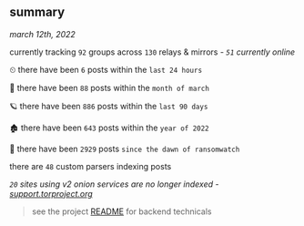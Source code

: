 
## summary
_march 12th, 2022_

currently tracking `92` groups across `130` relays & mirrors - _`51` currently online_

⏲ there have been `6` posts within the `last 24 hours`

🦈 there have been `88` posts within the `month of march`

🪐 there have been `886` posts within the `last 90 days`

🏚 there have been `643` posts within the `year of 2022`

🦕 there have been `2929` posts `since the dawn of ransomwatch`

there are `48` custom parsers indexing posts

_`20` sites using v2 onion services are no longer indexed - [support.torproject.org](https://support.torproject.org/onionservices/v2-deprecation/)_

> see the project [README](https://github.com/thetanz/ransomwatch#ransomwatch--) for backend technicals

